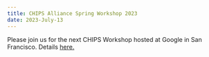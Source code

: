 ```yaml
---
title: CHIPS Alliance Spring Workshop 2023
date: 2023-July-13
---
```


Please join us for the next CHIPS Workshop hosted at Google in San Francisco. Details [here. ](https://events.linuxfoundation.org/chips-biannual-technology-update/)

